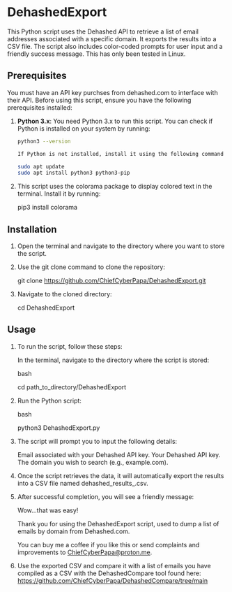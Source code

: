 # DehashedExport
This Python script uses the Dehashed API to retrieve a list of email addresses associated with a specific domain. It exports the results into a CSV file. The script also includes color-coded prompts for user input and a friendly success message. This has only been tested in Linux.

## Prerequisites

You must have an API key purchses from dehashed.com to interface with their API. Before using this script, ensure you have the following prerequisites installed:

1. **Python 3.x**: You need Python 3.x to run this script. You can check if Python is installed on your system by running:

   ```bash
   python3 --version

   If Python is not installed, install it using the following command for Ubuntu/Debian-based systems:

   sudo apt update
   sudo apt install python3 python3-pip


2. This script uses the colorama package to display colored text in the terminal. Install it by running:
   
   pip3 install colorama

## Installation

1. Open the terminal and navigate to the directory where you want to store the script.

2. Use the git clone command to clone the repository:

   git clone https://github.com/ChiefCyberPapa/DehashedExport.git

3. Navigate to the cloned directory:

   cd DehashedExport
## Usage

1. To run the script, follow these steps:

    In the terminal, navigate to the directory where the script is stored:

    bash

    cd path_to_directory/DehashedExport

2. Run the Python script:

    bash

    python3 DehashedExport.py

3. The script will prompt you to input the following details:

    Email associated with your Dehashed API key.
    Your Dehashed API key.
    The domain you wish to search (e.g., example.com).

4. Once the script retrieves the data, it will automatically export the results into a CSV file named dehashed_results_<domain>.csv.

5. After successful completion, you will see a friendly message:

   Wow...that was easy!

   Thank you for using the DehashedExport script, used to dump a list of emails by domain from Dehashed.com.

   You can buy me a coffee if you like this or send complaints and improvements to ChiefCyberPapa@proton.me.

6. Use the exported CSV and compare it with a list of emails you have compiled as a CSV with the DehashedCompare tool found here: https://github.com/ChiefCyberPapa/DehashedCompare/tree/main
